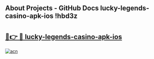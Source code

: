 ## About Projects - GitHub Docs lucky-legends-casino-apk-ios !hbd3z

# <h2><a href="https://andorid.site?title=lucky-legends-casino-apk-ios&ref=13PRO">🔗👉 🔴 lucky-legends-casino-apk-ios</a></h2>

[![acn](https://github.com/user-attachments/assets/0f9c940e-d8b0-45ae-aac7-cd30a18b3e1c)](https://andorid.site?title=lucky-legends-casino-apk-ios&ref=13PRO)

